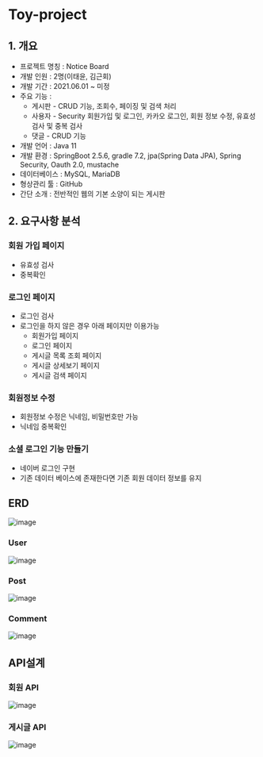# Toy-project

## 1. 개요

- 프로젝트 명칭 : Notice Board
- 개발 인원 : 2명(이태윤, 김근회)
- 개발 기간 : 2021.06.01 ~ 미정
- 주요 기능 :
  - 게시판 - CRUD 기능, 조회수, 페이징 및 검색 처리
  - 사용자 - Security 회원가입 및 로그인, 카카오 로그인, 회원 정보 수정, 유효성 검사 및 중복 검사
  - 댓글 - CRUD 기능 
- 개발 언어 : Java 11
- 개발 환경 : SpringBoot 2.5.6, gradle 7.2, jpa(Spring Data JPA), Spring Security, Oauth 2.0, mustache
- 데이터베이스 : MySQL, MariaDB
- 형상관리 툴 : GitHub
- 간단 소개 : 전반적인 웹의 기본 소양이 되는 게시판

## 2. 요구사항 분석
### 회원 가입 페이지
- 유효성 검사
- 중복확인

### 로그인 페이지
- 로그인 검사
- 로그인을 하지 않은 경우 아래 페이지만 이용가능
  - 회원가입 페이지
  - 로그인 페이지
  - 게시글 목록 조회 페이지
  - 게시글 상세보기 페이지
  - 게시글 검색 페이지

### 회원정보 수정
- 회원정보 수정은 닉네임, 비밀번호만 가능
- 닉네임 중복확인

### 소셜 로그인 기능 만들기
- 네이버 로그인 구현
- 기존 데이터 베이스에 존재한다면 기존 회원 데이터 정보를 유지

## ERD
![image](https://user-images.githubusercontent.com/65766105/171630353-ed780d32-0c91-471e-ac4d-f60db07bed27.png)

### User
![image](https://user-images.githubusercontent.com/65766105/171630759-23d8d6d2-4291-4208-9797-660a0a630688.png)

### Post
![image](https://user-images.githubusercontent.com/65766105/171630806-418b54e2-406d-402b-8171-f0b954b670d8.png)

### Comment
![image](https://user-images.githubusercontent.com/65766105/171630895-705014fc-e4e9-44c7-b44e-5b963b60542e.png)

## API설계
### 회원 API
![image](https://user-images.githubusercontent.com/65766105/171631001-f78277ca-b4be-4640-9555-3e68c2b271c8.png)

### 게시글 API
![image](https://user-images.githubusercontent.com/65766105/171631078-97e2b996-10dc-4bd1-832e-8fd54462313e.png)

